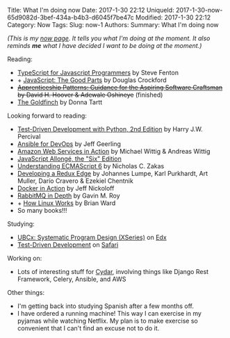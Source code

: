 Title: What I'm doing now
Date: 2017-1-30 22:12
UniqueId: 2017-1-30-now-65d9082d-3bef-434a-b4b3-d6045f7be47c
Modified: 2017-1-30 22:12
Category: Now
Tags:
Slug: now-1
Authors:
Summary: What I'm doing now

*(This is my [now page](http://nownownow.com/about). It tells you what I'm doing at the moment. It also reminds **me** what I have decided I want to be doing at the moment.)*

Reading:

- [TypeScript for Javascript
  Programmers](https://www.stevefenton.co.uk/publications/typescript-for-javascript-programmers/) by Steve Fenton
- &#43; [JavaScript: The Good Parts](http://shop.oreilly.com/product/9780596517748.do) by Douglas Crockford
- <del>[Apprenticeship Patterns: Guidance for the Aspiring Software
  Craftsman](http://chimera.labs.oreilly.com/books/1234000001813/index.html) by David H. Hoover &amp; Adewale Oshineye</del> (finished)
- [The Goldfinch](https://en.wikipedia.org/wiki/The_Goldfinch_%28novel%29) by Donna Tartt

Looking forward to reading:

- [Test-Driven Development with Python, 2nd Edition](http://www.obeythetestinggoat.com/) by Harry J.W. Percival
- [Ansible for DevOps](https://www.ansiblefordevops.com/) by Jeff Geerling
- [Amazon Web Services in Action](https://www.manning.com/books/amazon-web-services-in-action) by Michael Wittig &amp;
  Andreas Wittig
- [JavaScript Allongé, the "Six" Edition](https://leanpub.com/javascriptallongesix)
- [Understanding ECMAScript 6](https://leanpub.com/understandinges6) by Nicholas C. Zakas
- [Developing a Redux Edge](https://bleedingedgepress.com/developing-a-redux-edge/) by Johannes Lumpe, Karl Purkhardt,
  Art Muller, Darío Cravero &amp; Ezekiel Chentnik
- [Docker in Action](https://www.manning.com/books/docker-in-action) by Jeff Nickoloff
- [RabbitMQ in Depth](https://www.manning.com/books/rabbitmq-in-depth) by Gavin M. Roy
- &#43; [How Linux Works](https://www.nostarch.com/howlinuxworks2) by Brian Ward
- So many books!!!

Studying:

- [UBCx: Systematic Program Design (XSeries)](https://www.edx.org/xseries/how-code-systematic-program-design) on
  [Edx](https://www.edx.org)
- [Test-Driven Development](https://www.safaribooksonline.com/library/view/test-driven-development/9781491919163/) on
  [Safari](https://www.safaribooksonline.com)

Working on:

- Lots of interesting stuff for [Cydar](https://cydarmedical.com/), involving things like Django Rest Framework, Celery, Ansible, and AWS

Other things:

- I'm getting back into studying Spanish after a few months off.
- I have ordered a running machine! This way I can exercise in my pyjamas while watching Netflix. My plan is to make exercise so convenient that I can't find an excuse not to do it.
